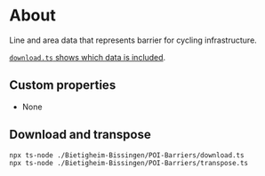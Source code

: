 # About

Line and area data that represents barrier for cycling infrastructure.

[`download.ts` shows which data is included](./download.ts).

## Custom properties

- None

## Download and transpose

```
npx ts-node ./Bietigheim-Bissingen/POI-Barriers/download.ts
npx ts-node ./Bietigheim-Bissingen/POI-Barriers/transpose.ts
```
